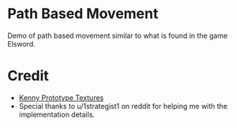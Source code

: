 # Path Based Movement
Demo of path based movement similar to what is found in the game Elsword.


# Credit
- [Kenny Prototype Textures](https://www.kenney.nl/assets/prototype-textures)
- Special thanks to u/1strategist1 on reddit for helping me with the implementation details.

